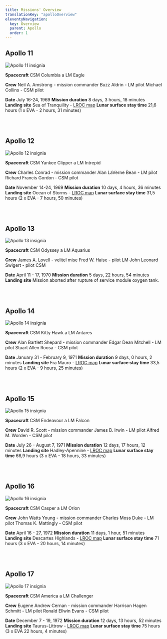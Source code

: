 ```yaml
---
title: Missions' Overview
translationKey: "apolloOverview"
eleventyNavigation:
  key: Overview
  parent: Apollo
  order: 1
---
```


<h2>Apollo 11</h2>

<div class="double">
<div class="left">

![Apollo 11 insignia](/assets/img/apollo/insignias/thumbnails/Apollo_11_insignia.png)
</div>
<div class="right">

__Spacecraft__ 
CSM Columbia a LM Eagle

__Crew__
Neil A. Amstrong - mission commander
Buzz Aldrin - LM pilot
Michael Collins - CSM pilot

__Date__ 
July 16-24, 1969
__Mission duration__ 
8 days, 3 hours, 18 minutes
__Landing site__ 
Sea of Tranquility - [LROC map](https://bit.ly/3Tf8u8a)
__Lunar surface stay time__ 
21,6 hours (1 x EVA - 2 hours, 31 minutes)

</div>
</div>
<br><br>

<h2 id="2">Apollo 12</h2>

<div class="double">
<div class="left">

![Apollo 12 insignia](/assets/img/apollo/insignias/thumbnails/Apollo_12_insignia.png)

</div>
<div class="right">

__Spacecraft__ 
CSM Yankee Clipper a LM Intrepid

__Crew__ 
Charles Conrad - mission commander
Alan LaVerne Bean - LM pilot
Richard Francis Gordon - CSM pilot

__Date__ 
November 14-24, 1969
__Mission duration__ 
10 days, 4 hours, 36 minutes
__Landing site__ 
Ocean of Storms - [LROC map](https://bit.ly/3v0GlZf) 
__Lunar surface stay time__ 
31,5 hours (2 x EVA - 7 hours, 50 minutes)

</div>
</div>
<br>
<br>

<h2 id="2">Apollo 13</h2>

<div class="double">
<div class="left">

![Apollo 13 insignia](/assets/img/apollo/insignias/thumbnails/Apollo_13_insignia.png)

</div>
<div class="right">

__Spacecraft__ 
CSM Odyssey a LM Aquarius

__Crew__ 
James A. Lovell - velitel mise
Fred W. Haise - pilot LM 
John Leonard Swigert - pilot CSM

__Date__ 
April 11 - 17, 1970
__Mission duration__ 
5 days, 22 hours, 54 minutes
__Landing site__ 
Mission aborted after rupture of service module oxygen tank. 

</div>
</div>
<br>
<br>

<h2>Apollo 14</h2>

<div class="double">
<div class="left">

![Apollo 14 insignia](/assets/img/apollo/insignias/thumbnails/Apollo_14_insignia.png)

</div>
<div class="right">

__Spacecraft__ 
CSM Kitty Hawk a LM Antares

__Crew__
Alan Bartlett Shepard - mission commander
Edgar Dean Mitchell - LM pilot
Stuart Allen Roosa - CSM pilot

__Date__ 
January 31 - February 9, 1971
__Mission duration__ 
9 days, 0 hours, 2 minutes
__Landing site__ 
Fra Mauro - [LROC map](https://bit.ly/3wxU0Yh)
__Lunar surface stay time__ 
33,5 hours (2 x EVA - 9 hours, 25 minutes)

</div>
</div>
<br>
<br>

<h2>Apollo 15</h2>

<div class="double">
<div class="left">

![Apollo 15 insignia](/assets/img/apollo/insignias/thumbnails/Apollo_15_insignia.png)

</div>
<div class="right">

__Spacecraft__ 
CSM Endeavour a LM Falcon

__Crew__
David R. Scott - mission commander
James B. Irwin - LM pilot
Alfred M. Worden - CSM pilot

__Date__ 
July 26 - August 7, 1971
__Mission duration__ 
12 days, 17 hours, 12 minutes
__Landing site__ 
Hadley-Apennine - [LROC map](https://bit.ly/49EaeOb) 
__Lunar surface stay time__ 
66,9 hours (3 x EVA - 18 hours, 33 minutes)

</div>
</div>
<br>
<br>

<h2>Apollo 16</h2>

<div class="double">
<div class="left">

![Apollo 16 insignia](/assets/img/apollo/insignias/thumbnails/Apollo_16_insignia.png)

</div>
<div class="right">

__Spacecraft__ 
CSM Casper a LM Orion

__Crew__ 
John Watts Young - mission commander
Charles Moss Duke - LM pilot
Thomas K. Mattingly - CSM pilot

__Date__ 
April 16 - 27, 1972
__Mission duration__ 
11 days, 1 hour, 51 minutes
__Landing site__ 
Descartes Highlands - [LROC map](https://bit.ly/3P1yWjj)
__Lunar surface stay time__ 
71 hours (3 x EVA - 20 hours, 14 minutes)

</div>
</div>
<br>
<br>

<h2>Apollo 17</h2>

<div class="double">
<div class="left">

![Apollo 17 insignia](/assets/img/apollo/insignias/thumbnails/Apollo_17_insignia.png)

</div>
<div class="right">

__Spacecraft__ 
CSM America a LM Challenger

__Crew__
Eugene Andrew Cernan - mission commander
Harrison Hagen Schmitt - LM pilot
Ronald Ellwin Evans - CSM pilot

__Date__ 
December 7 - 19, 1972
__Mission duration__ 
12 days, 13 hours, 52 minutes
__Landing site__ 
Taurus-Littrow - [LROC map](https://bit.ly/3TeqC25)
__Lunar surface stay time__ 
75 hours (3 x EVA 22 hours, 4 minutes)

</div>
</div>
<br>
<br>
